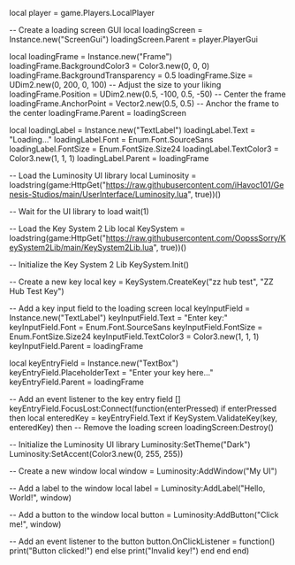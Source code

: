 local player = game.Players.LocalPlayer

-- Create a loading screen GUI
local loadingScreen = Instance.new("ScreenGui")
loadingScreen.Parent = player.PlayerGui

local loadingFrame = Instance.new("Frame")
loadingFrame.BackgroundColor3 = Color3.new(0, 0, 0)
loadingFrame.BackgroundTransparency = 0.5
loadingFrame.Size = UDim2.new(0, 200, 0, 100) -- Adjust the size to your liking
loadingFrame.Position = UDim2.new(0.5, -100, 0.5, -50) -- Center the frame
loadingFrame.AnchorPoint = Vector2.new(0.5, 0.5) -- Anchor the frame to the center
loadingFrame.Parent = loadingScreen

local loadingLabel = Instance.new("TextLabel")
loadingLabel.Text = "Loading..."
loadingLabel.Font = Enum.Font.SourceSans
loadingLabel.FontSize = Enum.FontSize.Size24
loadingLabel.TextColor3 = Color3.new(1, 1, 1)
loadingLabel.Parent = loadingFrame

-- Load the Luminosity UI library
local Luminosity = loadstring(game:HttpGet("https://raw.githubusercontent.com/iHavoc101/Genesis-Studios/main/UserInterface/Luminosity.lua", true))()

-- Wait for the UI library to load
wait(1)

-- Load the Key System 2 Lib
local KeySystem = loadstring(game:HttpGet("https://raw.githubusercontent.com/OopssSorry/KeySystem2Lib/main/KeySystem2Lib.lua", true))()

-- Initialize the Key System 2 Lib
KeySystem.Init()

-- Create a new key
local key = KeySystem.CreateKey("zz hub test", "ZZ Hub Test Key")

-- Add a key input field to the loading screen
local keyInputField = Instance.new("TextLabel")
keyInputField.Text = "Enter key:"
keyInputField.Font = Enum.Font.SourceSans
keyInputField.FontSize = Enum.FontSize.Size24
keyInputField.TextColor3 = Color3.new(1, 1, 1)
keyInputField.Parent = loadingFrame

local keyEntryField = Instance.new("TextBox")
keyEntryField.PlaceholderText = "Enter your key here..."
keyEntryField.Parent = loadingFrame

-- Add an event listener to the key entry field
[]
keyEntryField.FocusLost:Connect(function(enterPressed)
if enterPressed then
local enteredKey = keyEntryField.Text
if KeySystem.ValidateKey(key, enteredKey) then
-- Remove the loading screen
loadingScreen:Destroy()

-- Initialize the Luminosity UI library
Luminosity:SetTheme("Dark")
Luminosity:SetAccent(Color3.new(0, 255, 255))

-- Create a new window
local window = Luminosity:AddWindow("My UI")

-- Add a label to the window
local label = Luminosity:AddLabel("Hello, World!", window)

-- Add a button to the window
local button = Luminosity:AddButton("Click me!", window)

-- Add an event listener to the button
button.OnClickListener = function()
print("Button clicked!")
end
else
print("Invalid key!")
end
end
end)

